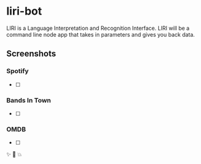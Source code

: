 # liri-bot
LIRI is a Language Interpretation and Recognition Interface. LIRI will be a command line node app that takes in parameters and gives you back data.

## Screenshots

### Spotify
-[ ]

### Bands In Town
-[ ]

### OMDB
-[ ]

:sparkles: :camel: :boom: